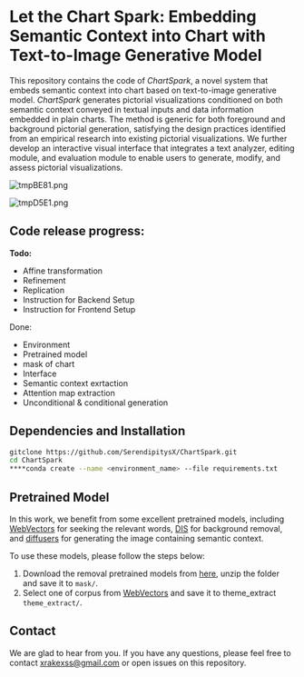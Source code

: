 # Let the Chart Spark: Embedding Semantic Context into Chart with Text-to-Image Generative Model

This repository contains the code of *ChartSpark*, a novel system that embeds semantic context into chart based on text-to-image generative model.
*ChartSpark* generates pictorial visualizations conditioned on both semantic context conveyed in textual inputs and data information embedded in plain charts. The method is generic for both foreground and background pictorial generation, satisfying the design practices identified from an empirical research into existing pictorial visualizations.
We further develop an interactive visual interface that integrates a text analyzer, editing module, and evaluation module to enable users to generate, modify, and assess pictorial visualizations.

![tmpBE81.png](https://s3-us-west-2.amazonaws.com/secure.notion-static.com/14dfee7a-6888-4a9b-8cc1-b571ef25e1b6/tmpBE81.png)

![tmpD5E1.png](https://s3-us-west-2.amazonaws.com/secure.notion-static.com/59a09f1e-12f1-456a-96c6-a7f58e9e2e64/tmpD5E1.png)

## Code release progress:

**Todo:**

- Affine transformation
- Refinement
- Replication
- Instruction for Backend Setup
- Instruction for Frontend Setup

Done:

- Environment
- Pretrained model
- mask of chart
- Interface
- Semantic context exrtaction
- Attention map extraction
- Unconditional & conditional generation

## **Dependencies and Installation**

```bash
gitclone https://github.com/SerendipitysX/ChartSpark.git
cd ChartSpark
****conda create --name <environment_name> --file requirements.txt
```

## Pretrained Model

In this work, we benefit from some excellent pretrained models, including [WebVectors](http://vectors.nlpl.eu/explore/embeddings/en/models/) for seeking the relevant words,  [DIS](https://github.com/xuebinqin/DIS) for background removal, and [diffusers](https://github.com/huggingface/diffusers) for generating the image containing semantic context.

To use these models, please follow the steps below:

1. Download the removal pretrained models from [here](https://drive.google.com/drive/folders/1o-VFpRX7wmBgeVXQ75lAOOoj5bLh8s5Y?usp=share_link),  unzip the folder and save it to `mask/`.
2. Select one of corpus from [WebVectors](http://vectors.nlpl.eu/explore/embeddings/en/models/) and save it to theme_extract `theme_extract/`.

## **Contact**

We are glad to hear from you. If you have any questions, please feel free to contact [xrakexss@gmail.com](mailto:xrakexss@gmail.com) or open issues on this repository.